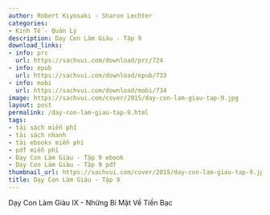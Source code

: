```yaml
---
author: Robert Kiyosaki - Sharon Lechter
categories:
- Kinh Tế - Quản Lý
description: Dạy Con Làm Giàu - Tập 9
download_links:
- info: prc
  url: https://sachvui.com/download/prc/724
- info: epub
  url: https://sachvui.com/download/epub/733
- info: mobi
  url: https://sachvui.com/download/mobi/734
image: https://sachvui.com/cover/2015/day-con-lam-giau-tap-9.jpg
layout: post
permalink: /day-con-lam-giau-tap-9.html
tags:
- tải sách miễn phí
- tải sách nhanh
- tải ebooks miễn phí
- pdf miễn phí
- Dạy Con Làm Giàu - Tập 9 ebook
- Dạy Con Làm Giàu - Tập 9 pdf
thumbnail_url: https://sachvui.com/cover/2015/day-con-lam-giau-tap-9.jpg
title: Dạy Con Làm Giàu - Tập 9
---
```


 <div class="item-desc text-justify"> Dạy Con Làm Giàu IX - Những Bí Mật Về Tiền Bạc </div>